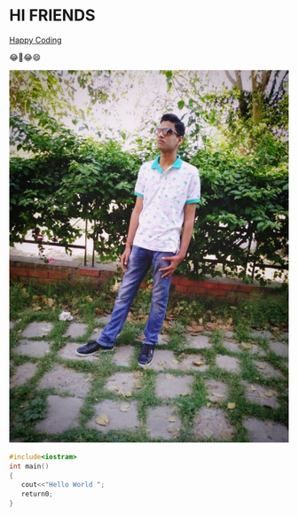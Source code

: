 # HI FRIENDS

<a href="https://imyogeshgaur.github.io"> Happy Coding</a>

😂🤣😂😄

![alt text](images/first_image.jpg)

``` C++
#include<iostram>
int main()
{
   cout<<"Hello World ";
   return0;
}
```

